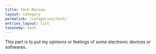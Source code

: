 ```yaml
---
title: Tech Review
layout: category
permalink: /categories/tech/
entries_layout: list
taxonomy: tech
---
```


This part is to put my opinions or feelings of some electronic devices or softwares.